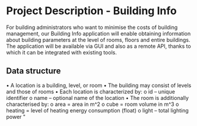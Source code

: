 # Project Description - Building Info

For building administrators who want to minimise the costs of building management, our Building Info application will enable obtaining information about building parameters at the level of rooms, floors and entire buildings. The application will be available via GUI and also as a remote API, thanks to which it can be integrated with existing tools.


## Data structure

• A location is a building, level, or room
• The building may consist of levels and those of rooms
• Each location is characterized by:
    o id – unique identifier
   o name – optional name of the location
• The room is additionally characterised by:
   o area = area in m^2
   o cube = room volume in m^3
   o heating = level of heating energy consumption (float)
   o light – total lighting power
"
